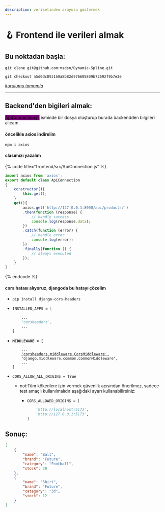 ```yaml
---
description: verisetinden arayüzü göstermek
---
```


# 🪝 Frontend ile verileri almak

## Bu noktadan başla:

`git clone git@github.com:msdsn/Dynamic-Spline.git`

`git checkout a5d0dc893160a8b82d976605809b72592f9b7e3e`

[_kurulumu tamamla_](djangon-spline.md#backend-baslat)

***

## Backend'den bigileri almak:

<mark style="background-color:purple;">ApiConnection.js</mark> isminde bir dosya oluşturup burada backendden bilgileri alıcam.

#### öncelikle axios indirelim

`npm i axios`

#### clasımızı yazalım

{% code title="frontend/src/ApiConnection.js" %}
```javascript
import axios from 'axios';
export default class ApiConnection
{
    constructor(){
        this.get();
    }
    get(){
        axios.get('http://127.0.0.1:8000/api/products/')
        .then(function (response) {
            // handle success
            console.log(response.data);
        })
        .catch(function (error) {
            // handle error
            console.log(error);
        })
        .finally(function () {
            // always executed
        });
    }
}
```
{% endcode %}

#### cors hatası alıyoruz, djangoda bu hatayı çözelim

* `pip install django-cors-headers`
*   ```
    INSTALLED_APPS = [
    ```

    ```python
        ...
        'corsheaders',
        ...
    ]

    ```
*   <pre><code><strong>MIDDLEWARE = [
    </strong></code></pre>

    <pre class="language-python"><code class="lang-python">    ...
        <a data-footnote-ref href="#user-content-fn-1">'corsheaders.middleware.CorsMiddleware',</a>
        'django.middleware.common.CommonMiddleware',
        ...
    ]
    </code></pre>
* `CORS_ALLOW_ALL_ORIGINS = True`
  * not:Tüm kökenlere izin vermek güvenlik açısından önerilmez, sadece test amaçlı kullanılmalıdır aşağıdaki ayarı kullanabilirsiniz:
    *   ```
        CORS_ALLOWED_ORIGINS = [
        ```

        ```python
            'http://localhost:5173',
            'http://127.0.0.1:5173',
        ]
        ```

## Sonuç:

```json
[
    {
        "name": "Ball",
        "brand": "Future",
        "category": "Football",
        "stock": 30
    },
    {
        "name": "Shirt",
        "brand": "Future",
        "category": "3d",
        "stock": 12
    }
]
```

[^1]: `CorsMiddleware`'i ekleyin ve onu `CommonMiddleware`'den hemen önce yerleştirin
